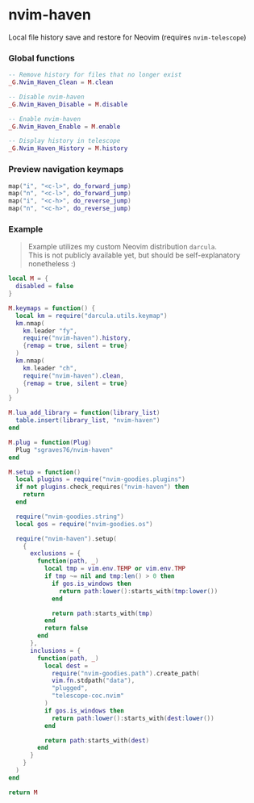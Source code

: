 # nvim-haven

Local file history save and restore for Neovim (requires `nvim-telescope`)

### Global functions

```lua
-- Remove history for files that no longer exist
_G.Nvim_Haven_Clean = M.clean

-- Disable nvim-haven
_G.Nvim_Haven_Disable = M.disable

-- Enable nvim-haven
_G.Nvim_Haven_Enable = M.enable

-- Display history in telescope
_G.Nvim_Haven_History = M.history
```

### Preview navigation keymaps

```lua
map("i", "<c-l>", do_forward_jump)
map("n", "<c-l>", do_forward_jump)
map("i", "<c-h>", do_reverse_jump)
map("n", "<c-h>", do_reverse_jump)
```

### Example

> Example utilizes my custom Neovim distribution `darcula`.  
> This is not publicly available yet, but should be self-explanatory nonetheless :)  

```lua
local M = {
  disabled = false
}

M.keymaps = function() {
  local km = require("darcula.utils.keymap")
  km.nmap(
    km.leader "fy",
    require("nvim-haven").history,
    {remap = true, silent = true}
  )
  km.nmap(
    km.leader "ch",
    require("nvim-haven").clean,
    {remap = true, silent = true}
  )
}

M.lua_add_library = function(library_list)
  table.insert(library_list, "nvim-haven")
end

M.plug = function(Plug)
  Plug "sgraves76/nvim-haven"
end

M.setup = function()
  local plugins = require("nvim-goodies.plugins")
  if not plugins.check_requires("nvim-haven") then
    return
  end

  require("nvim-goodies.string")
  local gos = require("nvim-goodies.os")

  require("nvim-haven").setup(
    {
      exclusions = {
        function(path, _)
          local tmp = vim.env.TEMP or vim.env.TMP
          if tmp ~= nil and tmp:len() > 0 then
            if gos.is_windows then
              return path:lower():starts_with(tmp:lower())
            end

            return path:starts_with(tmp)
          end
          return false
        end
      },
      inclusions = {
        function(path, _)
          local dest =
            require("nvim-goodies.path").create_path(
            vim.fn.stdpath("data"),
            "plugged",
            "telescope-coc.nvim"
          )
          if gos.is_windows then
            return path:lower():starts_with(dest:lower())
          end

          return path:starts_with(dest)
        end
      }
    }
  )
end

return M
```
